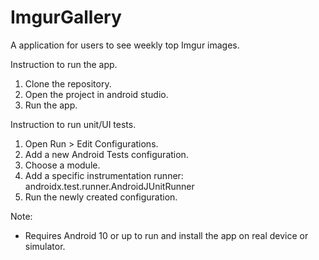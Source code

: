 # ImgurGallery
A application for users to see weekly top Imgur images.

Instruction to run the app.
1. Clone the repository.
2. Open the project in android studio.
3. Run the app.

Instruction to run unit/UI tests.
1. Open Run > Edit Configurations.
2. Add a new Android Tests configuration.
3. Choose a module.
4. Add a specific instrumentation runner: androidx.test.runner.AndroidJUnitRunner
5. Run the newly created configuration.

Note: 
- Requires Android 10 or up to run and install the app on real device or simulator.
